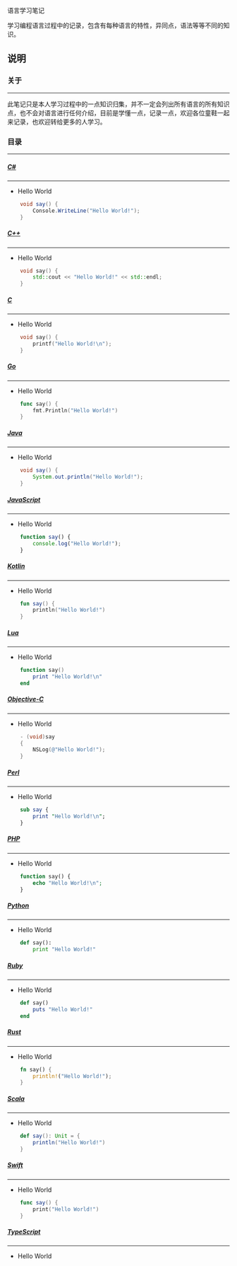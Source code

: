 语言学习笔记

学习编程语言过程中的记录，包含有每种语言的特性，异同点，语法等等不同的知识。

说明
---

### 关于
---
此笔记只是本人学习过程中的一点知识归集，并不一定会列出所有语言的所有知识点，也不会对语言进行任何介绍，目前是学懂一点，记录一点，欢迎各位童鞋一起来记录，也欢迎转给更多的人学习。

### 目录
---

##### [C#](https://github.com/PFei-He/Language-Study-Note/tree/master/C%23) <br>
---
* Hello World
```c#
	void say() {
		Console.WriteLine("Hello World!");
	}
```

##### [C++](https://github.com/PFei-He/Language-Study-Note/tree/master/C%2B%2B) <br>
---
* Hello World
```c++
	void say() {
		std::cout << "Hello World!" << std::endl;
	}
```

##### [C](https://github.com/PFei-He/Language-Study-Note/tree/master/C) <br>
---
* Hello World
```c
	void say() {
		printf("Hello World!\n");
	}
```

##### [Go](https://github.com/PFei-He/Language-Study-Note/tree/master/Go) <br>
---
* Hello World
```go
	func say() {
		fmt.Println("Hello World!")
	}
```

##### [Java](https://github.com/PFei-He/Language-Study-Note/tree/master/Java) <br>
---
* Hello World
```java
	void say() {
		System.out.println("Hello World!");
	}
```

##### [JavaScript](https://github.com/PFei-He/Language-Study-Note/tree/master/JavaScript) <br>
---
* Hello World
```javascript
	function say() {
		console.log("Hello World!");
	}
```

##### [Kotlin](https://github.com/PFei-He/Language-Study-Note/tree/master/Kotlin) <br>
---
* Hello World
```kotlin
	fun say() {
		println("Hello World!")
	}
```

##### [Lua](https://github.com/PFei-He/Language-Study-Note/tree/master/Lua) <br>
---
* Hello World
```lua
	function say()
		print "Hello World!\n"
	end
```

##### [Objective-C](https://github.com/PFei-He/Language-Study-Note/tree/master/Objective-C) <br>
---
* Hello World
```objective-c
	- (void)say 
	{
		NSLog(@"Hello World!");
	}
```

##### [Perl](https://github.com/PFei-He/Language-Study-Note/tree/master/Perl) <br>
---
* Hello World
```perl
	sub say {
		print "Hello World!\n";
	}
```

##### [PHP](https://github.com/PFei-He/Language-Study-Note/tree/master/PHP) <br>
---
* Hello World
```php
	function say() {
		echo "Hello World!\n";
	}
```

##### [Python](https://github.com/PFei-He/Language-Study-Note/tree/master/Python) <br>
---
* Hello World
```python
	def say():
		print "Hello World!"
```

##### [Ruby](https://github.com/PFei-He/Language-Study-Note/tree/master/Ruby) <br>
---
* Hello World
```ruby
	def say()
		puts "Hello World!"
	end
```

##### [Rust](https://github.com/PFei-He/Language-Study-Note/tree/master/Rust) <br>
---
* Hello World
```rust
	fn say() {
		println!("Hello World!");
	}
```

##### [Scala](https://github.com/PFei-He/Language-Study-Note/tree/master/Scala) <br>
---
* Hello World
```scala
	def say(): Unit = {
		println("Hello World!")
	}
```

##### [Swift](https://github.com/PFei-He/Language-Study-Note/tree/master/Swift) <br>
---
* Hello World
```swift
	func say() {
		print("Hello World!")
	}
```

##### [TypeScript](https://github.com/PFei-He/Language-Study-Note/tree/master/TypeScript) <br>
---
* Hello World
```typescript
```
